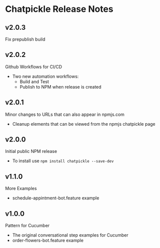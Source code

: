 # Chatpickle Release Notes

## v2.0.3
Fix prepublish build

## v2.0.2
Github Workflows for CI/CD
* Two new automation workflows:
    * Build and Test
    * Publish to NPM when release is created

## v2.0.1
Minor changes to URLs that can also appear in npmjs.com
* Cleanup elements that can be viewed from the npmjs chatpickle page

## v2.0.0
Initial public NPM release
* To install use `npm install chatpickle --save-dev`

## v1.1.0
More Examples
* schedule-appintment-bot.feature example

## v1.0.0
Pattern for Cucumber
* The original conversational step examples for Cucumber
* order-flowers-bot.feature example